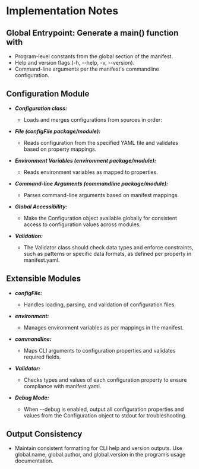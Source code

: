 Implementation Notes
====================

## Global Entrypoint: Generate a main() function with
  * Program-level constants from the global section of the manifest. 
  * Help and version flags (-h, --help, -v, --version). 
  * Command-line arguments per the manifest's commandline configuration.

## Configuration Module
  * ***Configuration class:***
    * Loads and merges configurations from sources in order:

  * ***File (configFile package/module):***
    * Reads configuration from the specified YAML file and validates based on property mappings.
 
  * ***Environment Variables (environment package/module):***
    * Reads environment variables as mapped to properties.
 
  * ***Command-line Arguments (commandline package/module):*** 
    * Parses command-line arguments based on manifest mappings.
 
  * ***Global Accessibility:***
    * Make the Configuration object available globally for consistent access to configuration values across modules.
 
  * ***Validation:***
    * The Validator class should check data types and enforce constraints, such as patterns or specific data formats, 
      as defined per property in manifest.yaml.

## Extensible Modules
  * ***configFile:***
    * Handles loading, parsing, and validation of configuration files.
 
  * ***environment:***
    * Manages environment variables as per mappings in the manifest.
 
  * ***commandline:***
    * Maps CLI arguments to configuration properties and validates required fields.
 
  * ***Validator:***
    * Checks types and values of each configuration property to ensure compliance with manifest.yaml.
 
  * ***Debug Mode:***
    * When --debug is enabled, output all configuration properties and values from the Configuration object to stdout 
      for troubleshooting.

## Output Consistency 
  * Maintain consistent formatting for CLI help and version outputs. Use global.name, global.author, and 
    global.version in the program’s usage documentation.